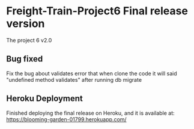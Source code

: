 # Freight-Train-Project6 Final release version
The project 6 v2.0

## Bug fixed
Fix the bug about validates error that when clone the code it will said "undefined method validates" after running db migrate

## Heroku Deployment
Finished deploying the final release on Heroku, and it is available at: https://blooming-garden-01799.herokuapp.com/